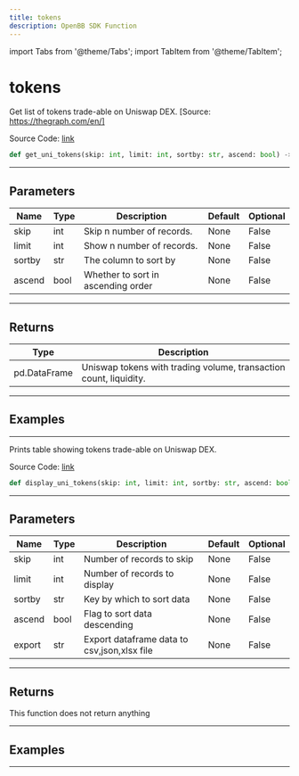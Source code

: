 ```yaml
---
title: tokens
description: OpenBB SDK Function
---
```


import Tabs from '@theme/Tabs';
import TabItem from '@theme/TabItem';

# tokens

<Tabs>
<TabItem value="model" label="Model" default>

Get list of tokens trade-able on Uniswap DEX. [Source: https://thegraph.com/en/]

Source Code: [link](https://github.com/OpenBB-finance/OpenBBTerminal/tree/main/openbb_terminal/cryptocurrency/defi/graph_model.py#L81)

```python
def get_uni_tokens(skip: int, limit: int, sortby: str, ascend: bool) -> DataFrame
```
---

## Parameters

| Name | Type | Description | Default | Optional |
| ---- | ---- | ----------- | ------- | -------- |
| skip | int | Skip n number of records. | None | False |
| limit | int | Show n number of records. | None | False |
| sortby | str | The column to sort by | None | False |
| ascend | bool | Whether to sort in ascending order | None | False |

---

## Returns

| Type | Description |
| ---- | ----------- |
| pd.DataFrame | Uniswap tokens with trading volume, transaction count, liquidity. |

---

## Examples

---



</TabItem>
<TabItem value="view" label="View">

Prints table showing tokens trade-able on Uniswap DEX.

Source Code: [link](https://github.com/OpenBB-finance/OpenBBTerminal/tree/main/openbb_terminal/cryptocurrency/defi/graph_view.py#L18)

```python
def display_uni_tokens(skip: int, limit: int, sortby: str, ascend: bool, export: str) -> None
```
---

## Parameters

| Name | Type | Description | Default | Optional |
| ---- | ---- | ----------- | ------- | -------- |
| skip | int | Number of records to skip | None | False |
| limit | int | Number of records to display | None | False |
| sortby | str | Key by which to sort data | None | False |
| ascend | bool | Flag to sort data descending | None | False |
| export | str | Export dataframe data to csv,json,xlsx file | None | False |

---

## Returns

This function does not return anything

---

## Examples

---



</TabItem>
</Tabs>